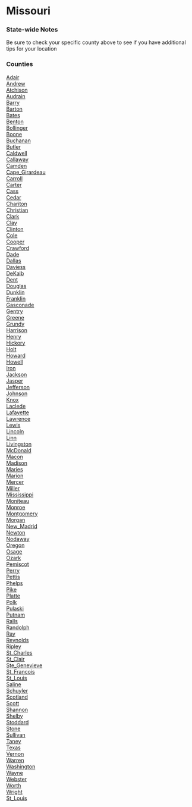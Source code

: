 # Missouri

### State-wide Notes
Be sure to check your specific county above to see if you have additional tips for your location

### Counties
[Adair](Adair.md)\
[Andrew](Andrew.md)\
[Atchison](Atchison.md)\
[Audrain](Audrain.md)\
[Barry](Barry.md)\
[Barton](Barton.md)\
[Bates](Bates.md)\
[Benton](Benton.md)\
[Bollinger](Bollinger.md)\
[Boone](Boone.md)\
[Buchanan](Buchanan.md)\
[Butler](Butler.md)\
[Caldwell](Caldwell.md)\
[Callaway](Callaway.md)\
[Camden](Camden.md)\
[Cape_Girardeau](Cape_Girardeau.md)\
[Carroll](Carroll.md)\
[Carter](Carter.md)\
[Cass](Cass.md)\
[Cedar](Cedar.md)\
[Chariton](Chariton.md)\
[Christian](Christian.md)\
[Clark](Clark.md)\
[Clay](Clay.md)\
[Clinton](Clinton.md)\
[Cole](Cole.md)\
[Cooper](Cooper.md)\
[Crawford](Crawford.md)\
[Dade](Dade.md)\
[Dallas](Dallas.md)\
[Daviess](Daviess.md)\
[DeKalb](DeKalb.md)\
[Dent](Dent.md)\
[Douglas](Douglas.md)\
[Dunklin](Dunklin.md)\
[Franklin](Franklin.md)\
[Gasconade](Gasconade.md)\
[Gentry](Gentry.md)\
[Greene](Greene.md)\
[Grundy](Grundy.md)\
[Harrison](Harrison.md)\
[Henry](Henry.md)\
[Hickory](Hickory.md)\
[Holt](Holt.md)\
[Howard](Howard.md)\
[Howell](Howell.md)\
[Iron](Iron.md)\
[Jackson](Jackson.md)\
[Jasper](Jasper.md)\
[Jefferson](Jefferson.md)\
[Johnson](Johnson.md)\
[Knox](Knox.md)\
[Laclede](Laclede.md)\
[Lafayette](Lafayette.md)\
[Lawrence](Lawrence.md)\
[Lewis](Lewis.md)\
[Lincoln](Lincoln.md)\
[Linn](Linn.md)\
[Livingston](Livingston.md)\
[McDonald](McDonald.md)\
[Macon](Macon.md)\
[Madison](Madison.md)\
[Maries](Maries.md)\
[Marion](Marion.md)\
[Mercer](Mercer.md)\
[Miller](Miller.md)\
[Mississippi](Mississippi.md)\
[Moniteau](Moniteau.md)\
[Monroe](Monroe.md)\
[Montgomery](Montgomery.md)\
[Morgan](Morgan.md)\
[New_Madrid](New_Madrid.md)\
[Newton](Newton.md)\
[Nodaway](Nodaway.md)\
[Oregon](Oregon.md)\
[Osage](Osage.md)\
[Ozark](Ozark.md)\
[Pemiscot](Pemiscot.md)\
[Perry](Perry.md)\
[Pettis](Pettis.md)\
[Phelps](Phelps.md)\
[Pike](Pike.md)\
[Platte](Platte.md)\
[Polk](Polk.md)\
[Pulaski](Pulaski.md)\
[Putnam](Putnam.md)\
[Ralls](Ralls.md)\
[Randolph](Randolph.md)\
[Ray](Ray.md)\
[Reynolds](Reynolds.md)\
[Ripley](Ripley.md)\
[St_Charles](St_Charles.md)\
[St_Clair](St_Clair.md)\
[Ste_Genevieve](Ste_Genevieve.md)\
[St_Francois](St_Francois.md)\
[St_Louis](St_Louis.md)\
[Saline](Saline.md)\
[Schuyler](Schuyler.md)\
[Scotland](Scotland.md)\
[Scott](Scott.md)\
[Shannon](Shannon.md)\
[Shelby](Shelby.md)\
[Stoddard](Stoddard.md)\
[Stone](Stone.md)\
[Sullivan](Sullivan.md)\
[Taney](Taney.md)\
[Texas](Texas.md)\
[Vernon](Vernon.md)\
[Warren](Warren.md)\
[Washington](Washington.md)\
[Wayne](Wayne.md)\
[Webster](Webster.md)\
[Worth](Worth.md)\
[Wright](Wright.md)\
[St_Louis](St_Louis.md)